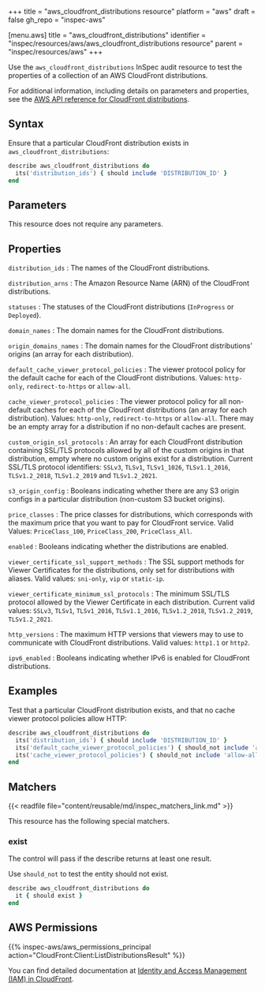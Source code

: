 +++
title = "aws_cloudfront_distributions resource"
platform = "aws"
draft = false
gh_repo = "inspec-aws"

[menu.aws]
title = "aws_cloudfront_distributions"
identifier = "inspec/resources/aws/aws_cloudfront_distributions resource"
parent = "inspec/resources/aws"
+++

Use the `aws_cloudfront_distributions` InSpec audit resource to test the properties of a collection of an AWS CloudFront distributions.

For additional information, including details on parameters and properties, see the [AWS API reference for CloudFront distributions](https://docs.aws.amazon.com/cloudfront/latest/APIReference/API_distribution.html).

## Syntax

Ensure that a particular CloudFront distribution exists in `aws_cloudfront_distributions`:

```ruby
describe aws_cloudfront_distributions do
  its('distribution_ids') { should include 'DISTRIBUTION_ID' }
end
```

## Parameters

This resource does not require any parameters.

## Properties

`distribution_ids`
: The names of the CloudFront distributions.

`distribution_arns`
: The Amazon Resource Name (ARN) of the CloudFront distributions.

`statuses`
: The statuses of the CloudFront distributions (`InProgress` or `Deployed`).

`domain_names`
: The domain names for the CloudFront distributions.

`origin_domains_names`
: The domain names for the CloudFront distributions' origins (an array for each distribution).

`default_cache_viewer_protocol_policies`
: The viewer protocol policy for the default cache for each of the CloudFront distributions. Values: `http-only`, `redirect-to-https` or `allow-all`.

`cache_viewer_protocol_policies`
: The viewer protocol policy for all non-default caches for each of the CloudFront distributions (an array for each distribution). Values: `http-only`, `redirect-to-https` or `allow-all`. There may be an empty array for a distribution if no non-default caches are present.

`custom_origin_ssl_protocols`
: An array for each CloudFront distribution containing SSL/TLS protocols allowed by all of the custom origins in that distribution, empty where no custom origins exist for a distribution. Current SSL/TLS protocol identifiers: `SSLv3`, `TLSv1`, `TLSv1_1026`, `TLSv1.1_2016`, `TLSv1.2_2018`, `TLSv1.2_2019` and `TLSv1.2_2021`.

`s3_origin_config`
: Booleans indicating whether there are any S3 origin configs in a particular distribution (non-custom S3 bucket origins).

`price_classes`
: The price classes for distributions, which corresponds with the maximum price that you want to pay for CloudFront service. Valid Values: `PriceClass_100`,  `PriceClass_200`,  `PriceClass_All`.

`enabled`
: Booleans indicating whether the distributions are enabled.

`viewer_certificate_ssl_support_methods`
: The SSL support methods for Viewer Certificates for the distributions, only set for distributions with aliases. Valid values: `sni-only`, `vip` or `static-ip`.

`viewer_certificate_minimum_ssl_protocols`
: The minimum SSL/TLS protocol allowed by the Viewer Certificate in each distribution. Current valid values: `SSLv3`, `TLSv1`, `TLSv1_2016`, `TLSv1.1_2016`, `TLSv1.2_2018`, `TLSv1.2_2019`, `TLSv1.2_2021`.

`http_versions`
: The maximum HTTP versions that viewers may to use to communicate with CloudFront distributions. Valid values: `http1.1` or `http2`.

`ipv6_enabled`
: Booleans indicating whether IPv6 is enabled for CloudFront distributions.

## Examples

Test that a particular CloudFront distribution exists, and that no cache viewer protocol policies allow HTTP:

```ruby
describe aws_cloudfront_distributions do
  its('distribution_ids') { should include 'DISTRIBUTION_ID' }
  its('default_cache_viewer_protocol_policies') { should_not include 'allow-all' }
  its('cache_viewer_protocol_policies') { should_not include 'allow-all' }
end
```

## Matchers

{{< readfile file="content/reusable/md/inspec_matchers_link.md" >}}

This resource has the following special matchers.

### exist

The control will pass if the describe returns at least one result.

Use `should_not` to test the entity should not exist.

```ruby
describe aws_cloudfront_distributions do
  it { should exist }
end
```

## AWS Permissions

{{% inspec-aws/aws_permissions_principal action="CloudFront:Client:ListDistributionsResult" %}}

You can find detailed documentation at [Identity and Access Management (IAM) in CloudFront](https://docs.aws.amazon.com/AmazonCloudFront/latest/DeveloperGuide/auth-and-access-control.html).
